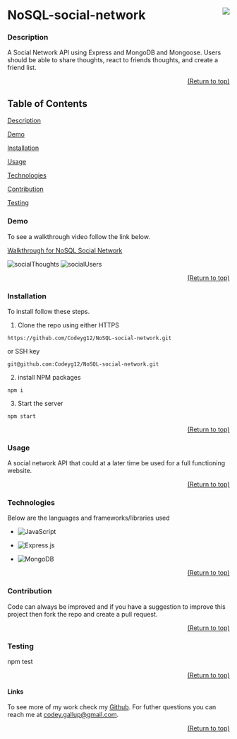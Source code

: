 <a name="readme-top"></a>

# NoSQL-social-network [<img align="right" src="https://img.shields.io/badge/license-MIT-00beef"></img>](LICENSE)

### Description

A Social Network API using Express and MongoDB and Mongoose. Users should be able to share thoughts, react to friends thoughts, and create a friend list.

  <p align="right"><a href="#readme-top">(Return to top)</a></p>

## Table of Contents

[Description](#description)

[Demo](#demo)

[Installation](#installation)

[Usage](#usage)

[Technologies](#technologies)

[Contribution](#contribution)

[Testing](#test)

### Demo

To see a walkthrough video follow the link below.

[Walkthrough for NoSQL Social Network](https://app.castify.com/view/a44f73a8-7816-4030-8d65-8b4503bd9b86)

![socialThoughts](https://user-images.githubusercontent.com/103782398/193434508-72fba876-4e7b-4e2c-a6e6-e4a3e4866b0c.png)
![socialUsers](https://user-images.githubusercontent.com/103782398/193434511-f67e2d7f-7a4f-48c1-995c-b79354418f06.png)

  <p align="right"><a href="#readme-top">(Return to top)</a></p>
  
  ### Installation

To install follow these steps.

1.  Clone the repo using either HTTPS

```
https://github.com/Codeyg12/NoSQL-social-network.git
```

or SSH key

```
git@github.com:Codeyg12/NoSQL-social-network.git
```

2.  install NPM packages

```
npm i
```

3. Start the server

```
npm start
```

  <p align="right"><a href="#readme-top">(Return to top)</a></p>

### Usage

A social network API that could at a later time be used for a full functioning website.

  <p align="right"><a href="#readme-top">(Return to top)</a></p>

### Technologies

Below are the languages and frameworks/libraries used

- ![JavaScript](https://img.shields.io/badge/javascript-%23323330.svg?style=for-the-badge&logo=javascript&logoColor=%23F7DF1E)

- ![Express.js](https://img.shields.io/badge/express.js-%23404d59.svg?style=for-the-badge&logo=express&logoColor=%2361DAFB)

- ![MongoDB](https://img.shields.io/badge/MongoDB-%234ea94b.svg?style=for-the-badge&logo=mongodb&logoColor=white)

  <p align="right"><a href="#readme-top">(Return to top)</a></p>

### Contribution

Code can always be improved and if you have a suggestion to improve this project then fork the repo and create a pull request.

  <p align="right"><a href="#readme-top">(Return to top)</a></p>

### Testing

npm test

  <p align="right"><a href="#readme-top">(Return to top)</a></p>

#### Links

To see more of my work check my [Github](https://github.com/Codeyg12). For futher questions you can reach me at codey.gallup@gmail.com.

  <p align="right"><a href="#readme-top">(Return to top)</a></p>
